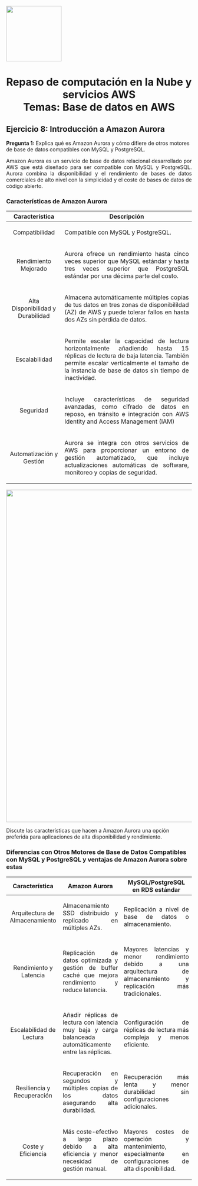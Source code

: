<p align="left">
  <img src="https://semanadelcannabis.cayetano.edu.pe/assets/img/logo-upch.png" width="150">
  <h1 align="center">Repaso de computación en la Nube y servicios AWS<br>Temas: Base de datos en AWS</h1>
</p>

## Ejercicio 8: Introducción a Amazon Aurora
**Pregunta 1:** Explica qué es Amazon Aurora y cómo difiere de otros motores de base de datos compatibles con MySQL y PostgreSQL.

<p align="justify">Amazon Aurora es un servicio de base de datos relacional desarrollado por AWS que está diseñado para ser compatible con MySQL y PostgreSQL. Aurora combina la disponibilidad y el rendimiento de bases de datos comerciales de alto nivel con la simplicidad y el coste de bases de datos de código abierto.</p>

### Características de Amazon Aurora

| Característica  | Descripción  |
| :------------: | :------------: |
| Compatibilidad  | <p align="justify">Compatible con MySQL y PostgreSQL.</p>  |
| Rendimiento Mejorado  | <p align="justify">Aurora ofrece un rendimiento hasta cinco veces superior que MySQL estándar y hasta tres veces superior que PostgreSQL estándar por una décima parte del costo.</p>  |
| Alta Disponibilidad y Durabilidad  | <p align="justify">Almacena automáticamente múltiples copias de tus datos en tres zonas de disponibilildad (AZ) de AWS y puede tolerar fallos en hasta dos AZs sin pérdida de datos.</p>  |
| Escalabilidad  | <p align="justify">Permite escalar la capacidad de lectura horizontalmente añadiendo hasta 15 réplicas de lectura de baja latencia. También permite escalar verticalmente el tamaño de la instancia de base de datos sin tiempo de inactividad.</p>  |
| Seguridad  | <p align="justify">Incluye características de seguridad avanzadas, como cifrado de datos en reposo, en tránsito e integración con AWS Identity and Access Management (IAM)</p>  |
| Automatización y Gestión  | <p align="justify">Aurora se integra con otros servicios de AWS para proporcionar un entorno de gestión automatizado, que incluye actualizaciones automáticas de software, monitoreo y copias de seguridad.</p>  |

<p align= "center">
  <img src="https://github.com/EdwinJaraOFC/CDRPersonal/assets/150296803/2850d782-80b1-400c-8088-5d401b4bffcf" width="900">
</p>

Discute las características que hacen a Amazon Aurora una opción preferida para aplicaciones de alta disponibilidad y rendimiento.

### Diferencias con Otros Motores de Base de Datos Compatibles con MySQL y PostgreSQL y ventajas de Amazon Aurora sobre estas

| Característica  | Amazon Aurora  | MySQL/PostgreSQL en RDS estándar  |
| :------------: | :------------: | :------------: |
| Arquitectura de Almacenamiento  | <p align="justify">Almacenamiento SSD distribuido y replicado en múltiples AZs.</p>  | <p align="justify">Replicación a nivel de base de datos o almacenamiento.</p>  |
| Rendimiento y Latencia  | <p align="justify">Replicación de datos optimizada y gestión de buffer caché que mejora rendimiento y reduce latencia.</p>  | <p align="justify">Mayores latencias y menor rendimiento debido a una arquitectura de almacenamiento y replicación más tradicionales.</p>  |
| Escalabilidad de Lectura  | <p align="justify">Añadir réplicas de lectura con latencia muy baja y carga balanceada automáticamente entre las réplicas.</p>  | <p align="justify">Configuración de réplicas de lectura más compleja y menos eficiente.</p>  |
| Resiliencia y Recuperación  | <p align="justify">Recuperación en segundos y múltiples copias de los datos asegurando alta durabilidad.</p>  | <p align="justify">Recuperación más lenta y menor durabilidad sin configuraciones adicionales.</p>  |
| Coste y Eficiencia  | <p align="justify">Más coste-efectivo a largo plazo debido a alta eficiencia y menor necesidad de gestión manual.</p>  | <p align="justify">Mayores costes de operación y mantenimiento, especialmente en configuraciones de alta disponibilidad.</p>  |
